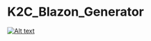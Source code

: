 # K2C_Blazon_Generator
[![Alt text](https://www.supersoluce.com/sites/default/files/logo1/kingdom_new_lands_logo_tuto_creer_blason_1.jpg)](https://twitter.com/i/status/1074481246833647616)
